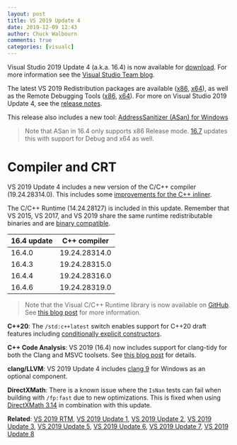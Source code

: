 ```yaml
---
layout: post
title: VS 2019 Update 4
date: 2019-12-09 12:43
author: Chuck Walbourn
comments: true
categories: [visualc]
---
```


Visual Studio 2019 Update 4 (a.k.a. 16.4) is now available for [download](https://visualstudio.microsoft.com/downloads/). For more information see the [Visual Studio Team blog](https://devblogs.microsoft.com/visualstudio/tis-the-season-visual-studio-2019/).
<!--more-->

The latest VS 2019 Redistribution packages are available ([x86](https://aka.ms/vs/16/release/VC_redist.x86.exe), [x64](https://aka.ms/vs/16/release/VC_redist.x64.exe)), as well as the Remote Debugging Tools ([x86](https://aka.ms/vs/16/release/RemoteTools.x86ret.enu.exe), [x64](https://aka.ms/vs/16/release/RemoteTools.amd64ret.enu.exe)). For more on Visual Studio 2019 Update 4, see the [release notes](https://docs.microsoft.com/en-us/visualstudio/releases/2019/release-notes).

This release also includes a new tool: [AddressSanitizer (ASan) for Windows](https://devblogs.microsoft.com/cppblog/addresssanitizer-asan-for-windows-with-msvc/)

> Note that ASan in 16.4 only supports x86 Release mode. [16.7](https://walbourn.github.io/vs-2019-update-7/) updates this with support for Debug and x64 as well.

<h1>Compiler and CRT</h1>

VS 2019 Update 4 includes a new version of the C/C++ compiler (19.24.28314.0). This includes some [improvements for the C++ inliner](https://devblogs.microsoft.com/cppblog/c-inliner-improvements-the-zipliner/).

The C/C++ Runtime (14.24.28127) is included in this update. Remember that VS 2015, VS 2017, and VS 2019 share the same runtime redistributable binaries and are [binary compatible](https://docs.microsoft.com/en-us/cpp/porting/binary-compat-2015-2017).

16.4 update | C++ compiler
--|--
16.4.0 | 19.24.28314.0
16.4.3 | 19.24.28315.0
16.4.4 | 19.24.28316.0
16.4.6 | 19.24.28319.0

> Note that the Visual C/C++ Runtime library is now available on [GitHub](https://github.com/microsoft/STL). See [this blog post](https://devblogs.microsoft.com/cppblog/open-sourcing-msvcs-stl/) for more information.

<strong>C++20</strong>: The ``/std:c++latest`` switch enables support for C++20 draft features including [conditionally explicit constructors](https://devblogs.microsoft.com/cppblog/c20s-conditionally-explicit-constructors/).

<strong>C++ Code Analysis</strong>: VS 2019 (16.4) now includes support for clang-tidy for both the Clang and MSVC toolsets. See [this blog post](https://devblogs.microsoft.com/cppblog/code-analysis-with-clang-tidy-in-visual-studio/) for details.

<strong>clang/LLVM</strong>: VS 2019 Update 4 includes [clang 9](https://releases.llvm.org/9.0.0/tools/clang/docs/ReleaseNotes.html) for Windows as an optional component.

<strong>DirectXMath</strong>: There is a known issue where the <code>IsNan</code> tests can fail when building with <code>/fp:fast</code> due to new optimizations. This is fixed when using [DirectXMath 3.14](https://walbourn.github.io/directxmath-3.14/) in combination with this update.

<strong>Related</strong>: <a href="https://walbourn.github.io/visual-studio-2019/">VS 2019 RTM</a>, <a href="https://walbourn.github.io/vs-2019-update-1/">VS 2019 Update 1</a>, <a href="https://walbourn.github.io/vs-2019-update-2/">VS 2019 Update 2</a>, <a href="https://walbourn.github.io/vs-2019-update-3/">VS 2019 Update 3</a>, <a href="https://walbourn.github.io/vs-2019-update-5/">VS 2019 Update 5</a>, <a href="https://walbourn.github.io/vs-2019-update-6/">VS 2019 Update 6</a>, <a href="https://walbourn.github.io/vs-2019-update-7/">VS 2019 Update 7</a>, <a href="https://walbourn.github.io/vs-2019-update-8/">VS 2019 Update 8</a>
